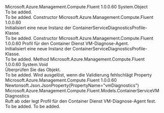 <Type Name="ContainerServiceDiagnosticsProfile" FullName="Microsoft.Azure.Management.Compute.Fluent.Models.ContainerServiceDiagnosticsProfile">
  <TypeSignature Language="C#" Value="public class ContainerServiceDiagnosticsProfile" />
  <TypeSignature Language="ILAsm" Value=".class public auto ansi beforefieldinit ContainerServiceDiagnosticsProfile extends System.Object" />
  <TypeSignature Language="DocId" Value="T:Microsoft.Azure.Management.Compute.Fluent.Models.ContainerServiceDiagnosticsProfile" />
  <TypeSignature Language="VB.NET" Value="Public Class ContainerServiceDiagnosticsProfile" />
  <TypeSignature Language="F#" Value="type ContainerServiceDiagnosticsProfile = class" />
  <AssemblyInfo>
    <AssemblyName>Microsoft.Azure.Management.Compute.Fluent</AssemblyName>
    <AssemblyVersion>1.0.0.60</AssemblyVersion>
  </AssemblyInfo>
  <Base>
    <BaseTypeName>System.Object</BaseTypeName>
  </Base>
  <Interfaces />
  <Docs>
    <summary>To be added.</summary>
    <remarks>To be added.</remarks>
  </Docs>
  <Members>
    <Member MemberName=".ctor">
      <MemberSignature Language="C#" Value="public ContainerServiceDiagnosticsProfile ();" />
      <MemberSignature Language="ILAsm" Value=".method public hidebysig specialname rtspecialname instance void .ctor() cil managed" />
      <MemberSignature Language="DocId" Value="M:Microsoft.Azure.Management.Compute.Fluent.Models.ContainerServiceDiagnosticsProfile.#ctor" />
      <MemberSignature Language="VB.NET" Value="Public Sub New ()" />
      <MemberType>Constructor</MemberType>
      <AssemblyInfo>
        <AssemblyName>Microsoft.Azure.Management.Compute.Fluent</AssemblyName>
        <AssemblyVersion>1.0.0.60</AssemblyVersion>
      </AssemblyInfo>
      <Parameters />
      <Docs>
        <summary>
            Initialisiert eine neue Instanz der ContainerServiceDiagnosticsProfile-Klasse.
            </summary>
        <remarks>To be added.</remarks>
      </Docs>
    </Member>
    <Member MemberName=".ctor">
      <MemberSignature Language="C#" Value="public ContainerServiceDiagnosticsProfile (Microsoft.Azure.Management.Compute.Fluent.Models.ContainerServiceVMDiagnostics vmDiagnostics);" />
      <MemberSignature Language="ILAsm" Value=".method public hidebysig specialname rtspecialname instance void .ctor(class Microsoft.Azure.Management.Compute.Fluent.Models.ContainerServiceVMDiagnostics vmDiagnostics) cil managed" />
      <MemberSignature Language="DocId" Value="M:Microsoft.Azure.Management.Compute.Fluent.Models.ContainerServiceDiagnosticsProfile.#ctor(Microsoft.Azure.Management.Compute.Fluent.Models.ContainerServiceVMDiagnostics)" />
      <MemberSignature Language="VB.NET" Value="Public Sub New (vmDiagnostics As ContainerServiceVMDiagnostics)" />
      <MemberSignature Language="F#" Value="new Microsoft.Azure.Management.Compute.Fluent.Models.ContainerServiceDiagnosticsProfile : Microsoft.Azure.Management.Compute.Fluent.Models.ContainerServiceVMDiagnostics -&gt; Microsoft.Azure.Management.Compute.Fluent.Models.ContainerServiceDiagnosticsProfile" Usage="new Microsoft.Azure.Management.Compute.Fluent.Models.ContainerServiceDiagnosticsProfile vmDiagnostics" />
      <MemberType>Constructor</MemberType>
      <AssemblyInfo>
        <AssemblyName>Microsoft.Azure.Management.Compute.Fluent</AssemblyName>
        <AssemblyVersion>1.0.0.60</AssemblyVersion>
      </AssemblyInfo>
      <Parameters>
        <Parameter Name="vmDiagnostics" Type="Microsoft.Azure.Management.Compute.Fluent.Models.ContainerServiceVMDiagnostics" />
      </Parameters>
      <Docs>
        <param name="vmDiagnostics">Profil für den Container Dienst VM-Diagnose-Agent.</param>
        <summary>
            Initialisiert eine neue Instanz der ContainerServiceDiagnosticsProfile-Klasse.
            </summary>
        <remarks>To be added.</remarks>
      </Docs>
    </Member>
    <Member MemberName="Validate">
      <MemberSignature Language="C#" Value="public virtual void Validate ();" />
      <MemberSignature Language="ILAsm" Value=".method public hidebysig newslot virtual instance void Validate() cil managed" />
      <MemberSignature Language="DocId" Value="M:Microsoft.Azure.Management.Compute.Fluent.Models.ContainerServiceDiagnosticsProfile.Validate" />
      <MemberSignature Language="VB.NET" Value="Public Overridable Sub Validate ()" />
      <MemberSignature Language="F#" Value="abstract member Validate : unit -&gt; unit&#xA;override this.Validate : unit -&gt; unit" Usage="containerServiceDiagnosticsProfile.Validate " />
      <MemberType>Method</MemberType>
      <AssemblyInfo>
        <AssemblyName>Microsoft.Azure.Management.Compute.Fluent</AssemblyName>
        <AssemblyVersion>1.0.0.60</AssemblyVersion>
      </AssemblyInfo>
      <ReturnValue>
        <ReturnType>System.Void</ReturnType>
      </ReturnValue>
      <Parameters />
      <Docs>
        <summary>
            Überprüfen Sie das Objekt.
            </summary>
        <remarks>To be added.</remarks>
        <exception cref="T:Microsoft.Rest.ValidationException">
            Wird ausgelöst, wenn die Validierung fehlschlägt
            </exception>
      </Docs>
    </Member>
    <Member MemberName="VmDiagnostics">
      <MemberSignature Language="C#" Value="public Microsoft.Azure.Management.Compute.Fluent.Models.ContainerServiceVMDiagnostics VmDiagnostics { get; set; }" />
      <MemberSignature Language="ILAsm" Value=".property instance class Microsoft.Azure.Management.Compute.Fluent.Models.ContainerServiceVMDiagnostics VmDiagnostics" />
      <MemberSignature Language="DocId" Value="P:Microsoft.Azure.Management.Compute.Fluent.Models.ContainerServiceDiagnosticsProfile.VmDiagnostics" />
      <MemberSignature Language="VB.NET" Value="Public Property VmDiagnostics As ContainerServiceVMDiagnostics" />
      <MemberSignature Language="F#" Value="member this.VmDiagnostics : Microsoft.Azure.Management.Compute.Fluent.Models.ContainerServiceVMDiagnostics with get, set" Usage="Microsoft.Azure.Management.Compute.Fluent.Models.ContainerServiceDiagnosticsProfile.VmDiagnostics" />
      <MemberType>Property</MemberType>
      <AssemblyInfo>
        <AssemblyName>Microsoft.Azure.Management.Compute.Fluent</AssemblyName>
        <AssemblyVersion>1.0.0.60</AssemblyVersion>
      </AssemblyInfo>
      <Attributes>
        <Attribute>
          <AttributeName>Newtonsoft.Json.JsonProperty(PropertyName="vmDiagnostics")</AttributeName>
        </Attribute>
      </Attributes>
      <ReturnValue>
        <ReturnType>Microsoft.Azure.Management.Compute.Fluent.Models.ContainerServiceVMDiagnostics</ReturnType>
      </ReturnValue>
      <Docs>
        <summary>
            Ruft ab oder legt Profil für den Container Dienst VM-Diagnose-Agent fest.
            </summary>
        <value>To be added.</value>
        <remarks>To be added.</remarks>
      </Docs>
    </Member>
  </Members>
</Type>